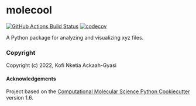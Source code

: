 molecool
==============================
[//]: # (Badges)
[![GitHub Actions Build Status](https://github.com/REPLACE_WITH_OWNER_ACCOUNT/molecool/workflows/CI/badge.svg)](https://github.com/REPLACE_WITH_OWNER_ACCOUNT/molecool/actions?query=workflow%3ACI)
[![codecov](https://codecov.io/gh/REPLACE_WITH_OWNER_ACCOUNT/molecool/branch/master/graph/badge.svg)](https://codecov.io/gh/REPLACE_WITH_OWNER_ACCOUNT/molecool/branch/master)


A Python package for analyzing and visualizing xyz files.

### Copyright

Copyright (c) 2022, Kofi Nketia Ackaah-Gyasi


#### Acknowledgements
 
Project based on the 
[Computational Molecular Science Python Cookiecutter](https://github.com/molssi/cookiecutter-cms) version 1.6.
